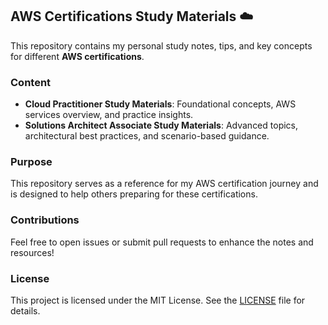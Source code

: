 ## AWS Certifications Study Materials ☁️

This repository contains my personal study notes, tips, and key concepts for different **AWS certifications**.
### Content
- **Cloud Practitioner Study Materials**: Foundational concepts, AWS services overview, and practice insights.
- **Solutions Architect Associate Study Materials**: Advanced topics, architectural best practices, and scenario-based guidance.

### Purpose
This repository serves as a reference for my AWS certification journey and is designed to help others preparing for these certifications.

### Contributions
Feel free to open issues or submit pull requests to enhance the notes and resources!

### License
This project is licensed under the MIT License. See the [LICENSE](https://github.com/eenlpe1/AWS-Certifications-Notes/blob/main/LICENSE) file for details.

